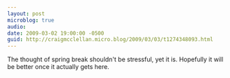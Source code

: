 ```yaml
---
layout: post
microblog: true
audio: 
date: 2009-03-02 19:00:00 -0500
guid: http://craigmcclellan.micro.blog/2009/03/03/t1274348093.html
---
```

The thought of spring break shouldn't be stressful, yet it is.  Hopefully it will be better once it actually gets here.
